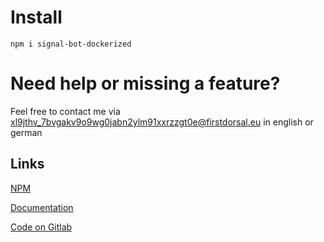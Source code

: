 # Install
```
npm i signal-bot-dockerized
```


# Need help or missing a feature?
Feel free to contact me via [xl9jthv_7bvgakv9o9wg0jabn2ylm91xxrzzgt0e@firstdorsal.eu](mailto:xl9jthv_7bvgakv9o9wg0jabn2ylm91xxrzzgt0e@firstdorsal.eu) in english or german

## Links
[NPM](https://www.npmjs.com/package/signal-bot-dockerized)

[Documentation](https://firstdorsal.eu/doc/signal-bot-dockerized/)

[Code on Gitlab](https://git.firstdorsal.eu/firstdorsal/signal-bot-dockerized)
